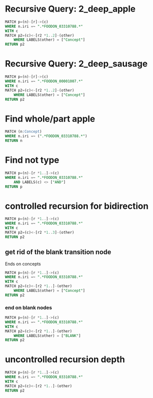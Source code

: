 # Recursive Query: 2_deep_apple
```sql
MATCH p=(n)-[r]->(c)
WHERE n.iri =~ ".*FOODON_03310788.*"
WITH c
MATCH p2=(c)<-[r2 *1..2]-(other)
    WHERE LABELS(other) = ["Concept"]
RETURN p2
```

# Recursive Query: 2_deep_sausage
```sql
MATCH p=(n)-[r]->(c)
WHERE n.iri =~ ".*FOODON_00001007.*"
WITH c
MATCH p2=(c)<-[r2 *1..2]-(other)
    WHERE LABELS(other) = ["Concept"]
RETURN p2
```
# Find whole/part apple
```sql
MATCH (n:Concept)
WHERE n.iri =~ (".*FOODON_03310788.*") 
RETURN n
```

# Find not type
```sql
MATCH p=(n)-[r *1..]->(c)
WHERE n.iri =~ ".*FOODON_03310788.*"
    AND LABELS(c) <> ["AND"]
RETURN p
```

# controlled recursion for bidirection
```sql
MATCH p=(n)-[r *1..]->(c)
WHERE n.iri =~ ".*FOODON_03310788.*"
WITH c
MATCH p2=(c)<-[r2 *1..3]-(other)
RETURN p2
```

## get rid of the blank transition node
Ends on concepts
```sql
MATCH p=(n)-[r *1..]->(c)
WHERE n.iri =~ ".*FOODON_03310788.*"
WITH c
MATCH p2=(c)<-[r2 *1..]-(other)
    WHERE LABELS(other) = ["Concept"]
RETURN p2
```

### end on blank nodes
```sql
MATCH p=(n)-[r *1..]->(c)
WHERE n.iri =~ ".*FOODON_03310788.*"
WITH c
MATCH p2=(c)<-[r2 *1..]-(other)
    WHERE LABELS(other) = ["BLANK"]
RETURN p2
```

# uncontrolled recursion depth
```sql
MATCH p=(n)-[r *1..]->(c)
WHERE n.iri =~ ".*FOODON_03310788.*"
WITH c
MATCH p2=(c)<-[r2 *1..]-(other)
RETURN p2
```